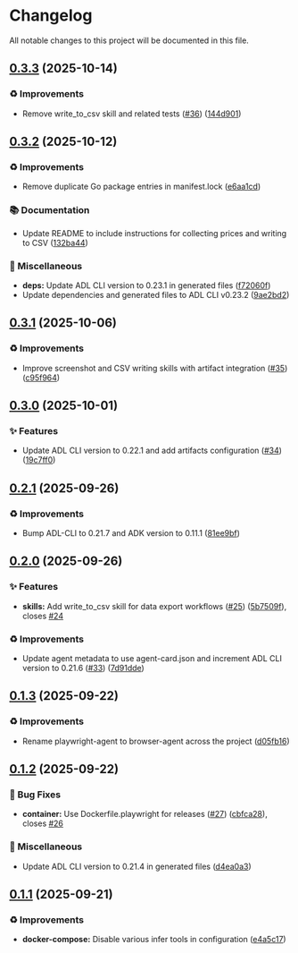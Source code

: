 # Changelog

All notable changes to this project will be documented in this file.

## [0.3.3](https://github.com/inference-gateway/browser-agent/compare/v0.3.2...v0.3.3) (2025-10-14)

### ♻️ Improvements

* Remove write_to_csv skill and related tests ([#36](https://github.com/inference-gateway/browser-agent/issues/36)) ([144d901](https://github.com/inference-gateway/browser-agent/commit/144d901cf409200da76b4e90baae074b0c1cbf57))

## [0.3.2](https://github.com/inference-gateway/browser-agent/compare/v0.3.1...v0.3.2) (2025-10-12)

### ♻️ Improvements

* Remove duplicate Go package entries in manifest.lock ([e6aa1cd](https://github.com/inference-gateway/browser-agent/commit/e6aa1cdeba6f1d7aa446f3f2548b2a7f366d39b7))

### 📚 Documentation

* Update README to include instructions for collecting prices and writing to CSV ([132ba44](https://github.com/inference-gateway/browser-agent/commit/132ba442568a4ccbe47e85e189158b5ed85a6054))

### 🔧 Miscellaneous

* **deps:** Update ADL CLI version to 0.23.1 in generated files ([f72060f](https://github.com/inference-gateway/browser-agent/commit/f72060f1204f27d80fffc16cfa5fb6c6e0219bb0))
* Update dependencies and generated files to ADL CLI v0.23.2 ([9ae2bd2](https://github.com/inference-gateway/browser-agent/commit/9ae2bd207e87f4dd3b5e7b14bd6a93d580fa5891))

## [0.3.1](https://github.com/inference-gateway/browser-agent/compare/v0.3.0...v0.3.1) (2025-10-06)

### ♻️ Improvements

* Improve screenshot and CSV writing skills with artifact integration ([#35](https://github.com/inference-gateway/browser-agent/issues/35)) ([c95f964](https://github.com/inference-gateway/browser-agent/commit/c95f964906ff5ab87e2c6b38958bdabf9043a566))

## [0.3.0](https://github.com/inference-gateway/browser-agent/compare/v0.2.1...v0.3.0) (2025-10-01)

### ✨ Features

* Update ADL CLI version to 0.22.1 and add artifacts configuration ([#34](https://github.com/inference-gateway/browser-agent/issues/34)) ([19c7ff0](https://github.com/inference-gateway/browser-agent/commit/19c7ff06ec28371f16d8e0db2eada1570efd4a7e))

## [0.2.1](https://github.com/inference-gateway/browser-agent/compare/v0.2.0...v0.2.1) (2025-09-26)

### ♻️ Improvements

* Bump ADL-CLI to 0.21.7 and ADK version to 0.11.1 ([81ee9bf](https://github.com/inference-gateway/browser-agent/commit/81ee9bf69c5aaa7f2c3a917cf0e9ebad722ed75b))

## [0.2.0](https://github.com/inference-gateway/browser-agent/compare/v0.1.3...v0.2.0) (2025-09-26)

### ✨ Features

* **skills:** Add write_to_csv skill for data export workflows ([#25](https://github.com/inference-gateway/browser-agent/issues/25)) ([5b7509f](https://github.com/inference-gateway/browser-agent/commit/5b7509f3bf96d3f5e6f17c54497e35f4c88aebec)), closes [#24](https://github.com/inference-gateway/browser-agent/issues/24)

### ♻️ Improvements

* Update agent metadata to use agent-card.json and increment ADL CLI version to 0.21.6 ([#33](https://github.com/inference-gateway/browser-agent/issues/33)) ([7d91dde](https://github.com/inference-gateway/browser-agent/commit/7d91dde1d272a11c48db71d77d430489926f45af))

## [0.1.3](https://github.com/inference-gateway/browser-agent/compare/v0.1.2...v0.1.3) (2025-09-22)

### ♻️ Improvements

* Rename playwright-agent to browser-agent across the project ([d05fb16](https://github.com/inference-gateway/browser-agent/commit/d05fb1686bf90ad5d6b0c13f4154849034b57a17))

## [0.1.2](https://github.com/inference-gateway/playwright-agent/compare/v0.1.1...v0.1.2) (2025-09-22)

### 🐛 Bug Fixes

* **container:** Use Dockerfile.playwright for releases ([#27](https://github.com/inference-gateway/playwright-agent/issues/27)) ([cbfca28](https://github.com/inference-gateway/playwright-agent/commit/cbfca28cb5dec69c4357938a2428f0fa926216b9)), closes [#26](https://github.com/inference-gateway/playwright-agent/issues/26)

### 🔧 Miscellaneous

* Update ADL CLI version to 0.21.4 in generated files ([d4ea0a3](https://github.com/inference-gateway/playwright-agent/commit/d4ea0a3b18f2a31f2c1f422defd3e334b956d365))

## [0.1.1](https://github.com/inference-gateway/playwright-agent/compare/v0.1.0...v0.1.1) (2025-09-21)

### ♻️ Improvements

* **docker-compose:** Disable various infer tools in configuration ([e4a5c17](https://github.com/inference-gateway/playwright-agent/commit/e4a5c179b212c11d2291218dc229c98411c45411))
